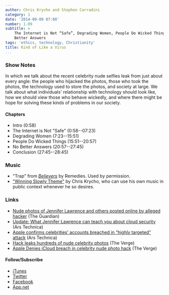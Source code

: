 ```yaml
---
author: Chris Krycho and Stephen Carradini
category: 1
date: '2014-09-09 07:00'
number: 1.09
subtitle: >
    The Internet is Not “Safe”, Degrading Women, People Do Wicked Things, No 
    Better Answers
tags: 'ethics, technology, Christianity'
title: Kind of Like a Virus
...
```


### Show Notes

In which we talk about the recent celebrity nude selfies leak from just about
every angle: the people who hijacked the photos, those who took the photos, the
technology used to store the photos, and society at large. We talk about what
individuals' relationship with technology should look like, how we should view
those who behave wickedly, and where there might be hope for solving these kinds
of problems in our society.

#### Chapters

  - Intro (0:58)
  - The Internet is Not "Safe" (0:58--07:23)
  - Degrading Women (7:23--15:51)
  - People Do Wicked Things (15:51--20:57)
  - No Better Answers (20:57--27:45)
  - Conclusion (27:45--28:45)

### Music

  - "Trap" from [*Believers*](//remediesbham.bandcamp.com) by Remedies.
    Used by permission.
  - ["Winning Slowly Theme"](//soundcloud.com/chriskrycho/winning-slowly)
    by Chris Krycho, who can use his own music in public context whenever he so
    desires.

### Links

  - [Nude photos of Jennifer Lawrence and others posted online by alleged
    hacker](//www.theguardian.com/world/2014/sep/01/nude-photos-of-jennifer-lawrence-and-others-posted-online-by-alleged-hacker)
    (The Guardian)
  - [Update: What Jennifer Lawrence can teach you about cloud
    security](//arstechnica.com/security/2014/09/what-jennifer-lawrence-can-teach-you-about-cloud-security/)
    (Ars Technica)
  - [Apple confirms celebrities’ accounts breached in “highly targeted”
    attack](//arstechnica.com/tech-policy/2014/09/apple-confirms-celebrities-accounts-breached-in-highly-targeted-attack/)
    (Ars Technica)
  - [Hack leaks hundreds of nude celebrity
    photos](//www.theverge.com/2014/9/1/6092089/nude-celebrity-hack) (The
    Verge)
  - [Apple Denies iCloud breach in celebrity nude photo
    hack](//www.theverge.com/2014/9/2/6098107/apple-denies-icloud-breach-celebrity-nude-photo-hack)
    (The Verge)

#### Follow/Subscribe

  - [iTunes](//itunes.apple.com/us/podcast/winning-slowly/id807603957?mt=2)
  - [Twitter](//twitter.com/winningslowly)
  - [Facebook](//www.facebook.com/winningslowlypodcast)
  - [App.net](//alpha.app.net/winningslowly)